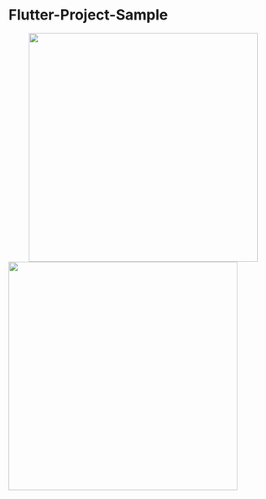 # Flutter-Project-Sample
<img src="https://user-images.githubusercontent.com/27208120/62361148-40b85c00-b53c-11e9-808f-baf747a76624.png" height=450 hspace="40"><img src="https://user-images.githubusercontent.com/27208120/62361434-d48a2800-b53c-11e9-8471-bead41506df9.png" height=450>
